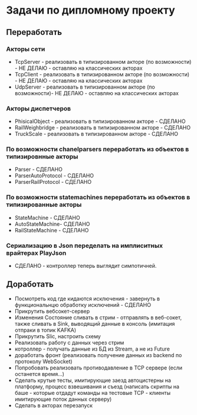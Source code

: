 # Задачи по дипломному проекту

## Переработать
### Акторы сети
* TcpServer - реализовать в типизированном акторе (по возможности) - НЕ ДЕЛАЮ - оставляю на классических акторах
* TcpClient - реализовать в типизированном акторе (по возможности) - НЕ ДЕЛАЮ - оставляю на классических акторах
* UdpServer - реализовать в типизированном акторе (по возможности)- НЕ ДЕЛАЮ - оставляю на классических акторах
### Акторы диспетчеров 
* PhisicalObject - реализовать в типизированном акторе - СДЕЛАНО
* RailWeighbridge - реализовать в типизированном акторе - СДЕЛАНО
* TruckScale - реализовать в типизированном акторе - СДЕЛАНО

### По возможности chanelparsers переработать из объектов в типизировнные акторы
* Parser - СДЕЛАНО
* ParserAutoProtocol - СДЕЛАНО
* ParserRailProtocol - СДЕЛАНО 

### По возможности statemachines переработать из объектов в типизированные акторы   
* StateMachine - СДЕЛАНО
* AutoStateMachine- СДЕЛАНО
* RailStateMachine - СДЕЛАНО

### Сериализацию в Json переделать на имплиситных врайтерах PlayJson
* СДЕЛАНО - контроллер теперь выглядит симпотичней.

## Доработать 

* Посмотреть код где кидаются исключения - завернуть в функциональнцю обработку исключений - СДЕЛАНО
* Прикрутить вебсокет-сервер 
* Изменения Состояние сливать в стрим - отправлять в веб-сокет, также сливать в Sink, выводящий данные в консоль (имитация отпраки в топик KAFKA) 
* Прикрутить Slic, настроить схему
* Реализовать работу с данных через стрим
* котроллер - получать данные из БД из Stream, а не из Future
* доработать фронт (реализовать получение данных из backend по протоколу WebSocket)
* Попробовать реализовать противодавление в TCP сервере (если останется время...)
* Сделать крутые тесты,  имитирующие  заезд автоцистерны на платформу, процесс взвешивания и съезд (написать скрипты на баше - которые отдадут команды на тестовые TCP - клиенты имитирующие поток данных серверу)
* Сделать в акторах перезапуск

